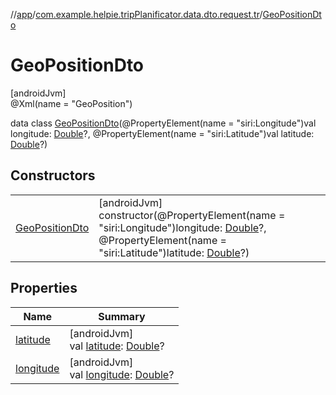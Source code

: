 //[app](../../../index.md)/[com.example.helpie.tripPlanificator.data.dto.request.tr](../index.md)/[GeoPositionDto](index.md)

# GeoPositionDto

[androidJvm]\
@Xml(name = &quot;GeoPosition&quot;)

data class [GeoPositionDto](index.md)(@PropertyElement(name = &quot;siri:Longitude&quot;)val longitude: [Double](https://kotlinlang.org/api/latest/jvm/stdlib/kotlin/-double/index.html)?, @PropertyElement(name = &quot;siri:Latitude&quot;)val latitude: [Double](https://kotlinlang.org/api/latest/jvm/stdlib/kotlin/-double/index.html)?)

## Constructors

| | |
|---|---|
| [GeoPositionDto](-geo-position-dto.md) | [androidJvm]<br>constructor(@PropertyElement(name = &quot;siri:Longitude&quot;)longitude: [Double](https://kotlinlang.org/api/latest/jvm/stdlib/kotlin/-double/index.html)?, @PropertyElement(name = &quot;siri:Latitude&quot;)latitude: [Double](https://kotlinlang.org/api/latest/jvm/stdlib/kotlin/-double/index.html)?) |

## Properties

| Name | Summary |
|---|---|
| [latitude](latitude.md) | [androidJvm]<br>val [latitude](latitude.md): [Double](https://kotlinlang.org/api/latest/jvm/stdlib/kotlin/-double/index.html)? |
| [longitude](longitude.md) | [androidJvm]<br>val [longitude](longitude.md): [Double](https://kotlinlang.org/api/latest/jvm/stdlib/kotlin/-double/index.html)? |
